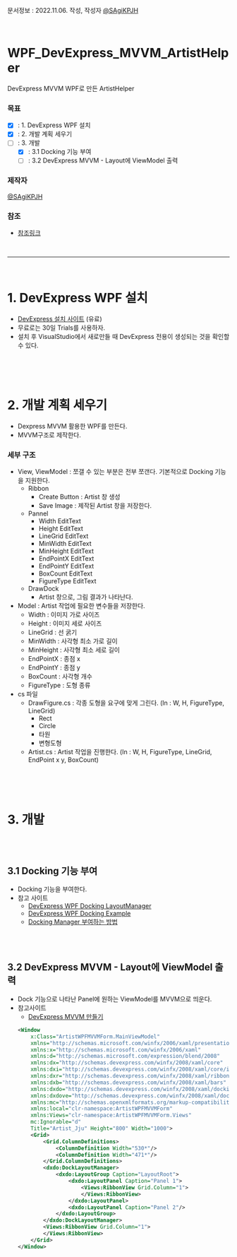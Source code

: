 문서정보 : 2022.11.06. 작성, 작성자 [@SAgiKPJH](https://github.com/SAgiKPJH)

<br>

# WPF_DevExpress_MVVM_ArtistHelper
DevExpress MVVM WPF로 만든 ArtistHelper

### 목표
- [x] : 1. DevExpress WPF 설치
- [x] : 2. 개발 계획 세우기
- [ ] : 3. 개발
  - [x] : 3.1 Docking 기능 부여 
  - [ ] : 3.2 DevExpress MVVM - Layout에 ViewModel 출력

### 제작자
[@SAgiKPJH](https://github.com/SAgiKPJH)

### 참조

- [참조링크](참조링크)

<br>

---

<br>

# 1. DevExpress WPF 설치

- [DevExpress 설치 사이트](https://www.devexpress.com/Products/Try/) (유료)
- 무료로는 30일 Trials를 사용하자.
- 설치 후 VisualStudio에서 새로만들 때 DevExpress 전용이 생성되는 것을 확인할 수 있다.

<br><br><br>

# 2. 개발 계획 세우기

- Dexpress MVVM 활용한 WPF를 만든다.
- MVVM구조로 제작한다.

### 세부 구조
- View, ViewModel : 쪼갤 수 있는 부분은 전부 쪼갠다. 기본적으로 Docking 기능을 지원한다.
  - Ribbon
    - Create Button : Artist 창 생성
    - Save Image : 제작된 Artist 창을 저장한다.
  - Pannel
    - Width EditText
    - Height EditText
    - LineGrid EditText
    - MinWidth EditText
    - MinHeight EditText
    - EndPointX EditText
    - EndPointY EditText
    - BoxCount EditText
    - FigureType EditText
  - DrawDock
    - Artist 창으로, 그림 결과가 나타난다. 
- Model : Artist 작업에 필요한 변수들을 저장한다.
  - Width : 이미지 가로 사이즈
  - Height : 이미지 세로 사이즈
  - LineGrid : 선 굵기
  - MinWidth : 사각형 최소 가로 길이
  - MinHeight : 사각형 최소 세로 길이
  - EndPointX : 종점 x
  - EndPointY : 종점 y
  - BoxCount : 사각형 개수
  - FigureType : 도형 종류
- cs 파일
  - DrawFigure.cs : 각종 도형을 요구에 맞게 그린다. (In : W, H, FigureType, LineGrid)
    - Rect
    - Circle
    - 타원
    - 변형도형
  - Artist.cs : Artist 작업을 진행한다. (In : W, H, FigureType, LineGrid, EndPoint x y, BoxCount)

<br><br><br>

# 3. 개발

<br><br>

## 3.1 Docking 기능 부여

- Docking 기능을 부여한다.
- 참고 사이트
  - [DevExpress WPF Docking LayoutManager](https://docs.devexpress.com/WPF/115547/controls-and-libraries/layout-management)
  - [DevExpress WPF Docking Example](https://docs.devexpress.com/WPF/18275/mvvm-framework/services/predefined-set/document-services/dockingdocumentuiservice?p=netframework&f=dock)
  - [Docking Manager 부여하는 방법](https://www.youtube.com/watch?v=IcFQ1WR5mFU)

<br><br>

## 3.2 DevExpress MVVM - Layout에 ViewModel 출력

- Dock 기능으로 나타난 Panel에 원하는 ViewModel를 MVVM으로 띄운다.
- 참고사이트
  - [DevExpress MVVM 만들기](https://youtu.be/-LL1UdHFkjc?t=600)
  ```xml
  <Window 
      x:Class="ArtistWPFMVVMForm.MainViewModel"
      xmlns="http://schemas.microsoft.com/winfx/2006/xaml/presentation"
      xmlns:x="http://schemas.microsoft.com/winfx/2006/xaml"
      xmlns:d="http://schemas.microsoft.com/expression/blend/2008"
      xmlns:dx="http://schemas.devexpress.com/winfx/2008/xaml/core"
      xmlns:dxi="http://schemas.devexpress.com/winfx/2008/xaml/core/internal"
      xmlns:dxr="http://schemas.devexpress.com/winfx/2008/xaml/ribbon"
      xmlns:dxb="http://schemas.devexpress.com/winfx/2008/xaml/bars"
      xmlns:dxdo="http://schemas.devexpress.com/winfx/2008/xaml/docking"
      xmlns:dxdove="http://schemas.devexpress.com/winfx/2008/xaml/docking/visualelements"
      xmlns:mc="http://schemas.openxmlformats.org/markup-compatibility/2006"
      xmlns:local="clr-namespace:ArtistWPFMVVMForm"
      xmlns:Views="clr-namespace:ArtistWPFMVVMForm.Views"
      mc:Ignorable="d"
      Title="Artist_Jju" Height="800" Width="1000">
      <Grid>
          <Grid.ColumnDefinitions>
              <ColumnDefinition Width="530*"/>
              <ColumnDefinition Width="471*"/>
          </Grid.ColumnDefinitions>
          <dxdo:DockLayoutManager>
              <dxdo:LayoutGroup Caption="LayoutRoot">
                  <dxdo:LayoutPanel Caption="Panel 1">
                      <Views:RibbonView Grid.Column="1">
                      </Views:RibbonView>
                  </dxdo:LayoutPanel>
                  <dxdo:LayoutPanel Caption="Panel 2"/>
              </dxdo:LayoutGroup>
          </dxdo:DockLayoutManager>
          <Views:RibbonView Grid.Column="1">
          </Views:RibbonView>
      </Grid>
  </Window>
  ```
